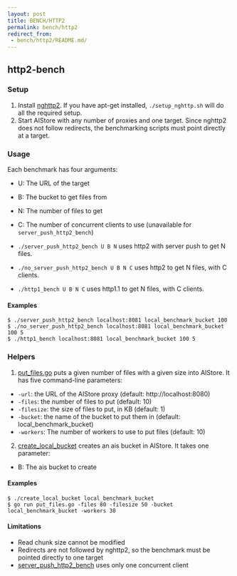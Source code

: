 ```yaml
---
layout: post
title: BENCH/HTTP2
permalink: bench/http2
redirect_from:
 - bench/http2/README.md/
---
```


## http2-bench

### Setup
1. Install [nghttp2](http://www.nghttp2.org). If you have apt-get installed, `./setup_nghttp.sh` will do all the required setup.
2. Start AIStore with any number of proxies and one target. Since nghttp2 does not follow redirects, the benchmarking scripts must point directly at a target.

### Usage

Each benchmark has four arguments:
- U: The URL of the target
- B: The bucket to get files from
- N: The number of files to get
- C: The number of concurrent clients to use (unavailable for `server_push_http2_bench`)

- `./server_push_http2_bench U B N` uses http2 with server push to get N files.
- `./no_server_push_http2_bench U B N C` uses http2 to get N files, with C clients.
- `./http1_bench U B N C` uses http1.1 to get N files, with C clients.

#### Examples

```console
$ ./server_push_http2_bench localhost:8081 local_benchmark_bucket 100
$ ./no_server_push_http2_bench localhost:8081 local_benchmark_bucket 100 5
$ ./http1_bench localhost:8081 local_benchmark_bucket 100 5
```

### Helpers
1. [put_files.go](./put_files.go) puts a given number of files with a given size into AIStore. It has five command-line parameters:

- `-url`: the URL of the AIStore proxy (default: http://localhost:8080)
- `-files`: the number of files to put (default: 10)
- `-filesize`: the size of files to put, in KB (default: 1)
- `-bucket`: the name of the bucket to put them in (default: local_benchmark_bucket)
- `-workers`: The number of workers to use to put files (default: 10)

2. [create_local_bucket](./create_local_bucket) creates an ais bucket in AIStore. It takes one parameter:

- B: The ais bucket to create

#### Examples

```console
$ ./create_local_bucket local_benchmark_bucket
$ go run put_files.go -files 80 -filesize 50 -bucket local_benchmark_bucket -workers 30
```

#### Limitations

- Read chunk size cannot be modified
- Redirects are not followed by nghttp2, so the benchmark must be pointed directly to one target
- [server_push_http2_bench](./server_push_http2_bench) uses only one concurrent client
